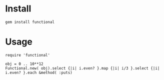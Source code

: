 Install
=======

	gem install functional

Usage
=====

	require 'functional'
	
	obj = 0 .. 10**12
	Functional.new( obj).select {|i| i.even? }.map {|i| i/3 }.select {|i| i.even? }.each &method( :puts)
